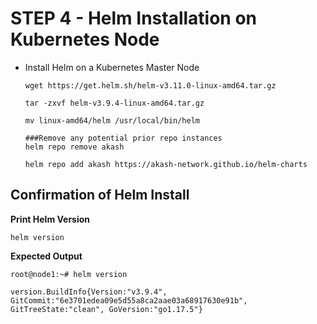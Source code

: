 # STEP 4 - Helm Installation on Kubernetes Node



*   Install Helm on a Kubernetes Master Node

    ```
    wget https://get.helm.sh/helm-v3.11.0-linux-amd64.tar.gz

    tar -zxvf helm-v3.9.4-linux-amd64.tar.gz

    mv linux-amd64/helm /usr/local/bin/helm

    ###Remove any potential prior repo instances
    helm repo remove akash

    helm repo add akash https://akash-network.github.io/helm-charts
    ```



## **Confirmation of Helm Install**

**Print Helm Version**

```
helm version
```

**Expected Output**

```
root@node1:~# helm version

version.BuildInfo{Version:"v3.9.4", GitCommit:"6e3701edea09e5d55a8ca2aae03a68917630e91b", GitTreeState:"clean", GoVersion:"go1.17.5"}
```

